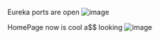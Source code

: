 Eureka ports are open
![image](https://github.com/user-attachments/assets/068c49b3-52b6-4961-a41e-f5e7d5b0551c)

HomePage now is cool a$$ looking
![image](https://github.com/user-attachments/assets/5b2de160-4c86-4b1d-be72-b010c6d6b90f)
